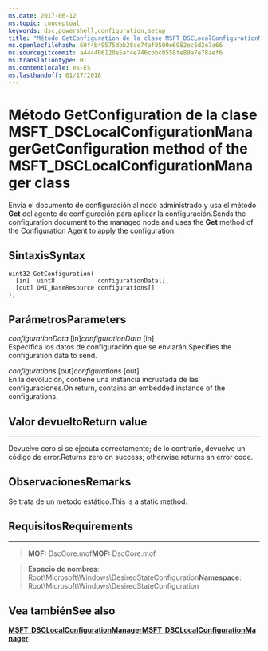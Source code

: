 ```yaml
---
ms.date: 2017-06-12
ms.topic: conceptual
keywords: dsc,powershell,configuration,setup
title: "Método GetConfiguration de la clase MSFT_DSCLocalConfigurationManager"
ms.openlocfilehash: 60f4b49575dbb28ce74af0500e6982ec5d2e7a66
ms.sourcegitcommit: a444406120e5af4e746cbbc0558fe89a7e78aef6
ms.translationtype: HT
ms.contentlocale: es-ES
ms.lasthandoff: 01/17/2018
---
```

# <a name="getconfiguration-method-of-the-msftdsclocalconfigurationmanager-class"></a><span data-ttu-id="aa897-103">Método GetConfiguration de la clase MSFT_DSCLocalConfigurationManager</span><span class="sxs-lookup"><span data-stu-id="aa897-103">GetConfiguration method of the MSFT_DSCLocalConfigurationManager class</span></span>

<span data-ttu-id="aa897-104">Envía el documento de configuración al nodo administrado y usa el método **Get** del agente de configuración para aplicar la configuración.</span><span class="sxs-lookup"><span data-stu-id="aa897-104">Sends the configuration document to the managed node and uses the **Get** method of the Configuration Agent to apply the configuration.</span></span>

<a name="syntax"></a><span data-ttu-id="aa897-105">Sintaxis</span><span class="sxs-lookup"><span data-stu-id="aa897-105">Syntax</span></span>
------

```mof
uint32 GetConfiguration(
  [in]  uint8            configurationData[],
  [out] OMI_BaseResource configurations[]
);
```

<a name="parameters"></a><span data-ttu-id="aa897-106">Parámetros</span><span class="sxs-lookup"><span data-stu-id="aa897-106">Parameters</span></span>
----------

<span data-ttu-id="aa897-107">*configurationData* \[in\]</span><span class="sxs-lookup"><span data-stu-id="aa897-107">*configurationData* \[in\]</span></span>  
<span data-ttu-id="aa897-108">Especifica los datos de configuración que se enviarán.</span><span class="sxs-lookup"><span data-stu-id="aa897-108">Specifies the configuration data to send.</span></span>

<span data-ttu-id="aa897-109">*configurations* \[out\]</span><span class="sxs-lookup"><span data-stu-id="aa897-109">*configurations* \[out\]</span></span>  
<span data-ttu-id="aa897-110">En la devolución, contiene una instancia incrustada de las configuraciones.</span><span class="sxs-lookup"><span data-stu-id="aa897-110">On return, contains an embedded instance of the configurations.</span></span>

## <a name="return-value"></a><span data-ttu-id="aa897-111">Valor devuelto</span><span class="sxs-lookup"><span data-stu-id="aa897-111">Return value</span></span>
------------

<span data-ttu-id="aa897-112">Devuelve cero si se ejecuta correctamente; de lo contrario, devuelve un código de error.</span><span class="sxs-lookup"><span data-stu-id="aa897-112">Returns zero on success; otherwise returns an error code.</span></span>

## <a name="remarks"></a><span data-ttu-id="aa897-113">Observaciones</span><span class="sxs-lookup"><span data-stu-id="aa897-113">Remarks</span></span>

<span data-ttu-id="aa897-114">Se trata de un método estático.</span><span class="sxs-lookup"><span data-stu-id="aa897-114">This is a static method.</span></span>

## <a name="requirements"></a><span data-ttu-id="aa897-115">Requisitos</span><span class="sxs-lookup"><span data-stu-id="aa897-115">Requirements</span></span>
------------
><span data-ttu-id="aa897-116">**MOF:** DscCore.mof</span><span class="sxs-lookup"><span data-stu-id="aa897-116">**MOF:** DscCore.mof</span></span>

><span data-ttu-id="aa897-117">**Espacio de nombres**: Root\Microsoft\Windows\DesiredStateConfiguration</span><span class="sxs-lookup"><span data-stu-id="aa897-117">**Namespace**: Root\Microsoft\Windows\DesiredStateConfiguration</span></span>


## <a name="see-also"></a><span data-ttu-id="aa897-118">Vea también</span><span class="sxs-lookup"><span data-stu-id="aa897-118">See also</span></span>


[<span data-ttu-id="aa897-119">**MSFT_DSCLocalConfigurationManager**</span><span class="sxs-lookup"><span data-stu-id="aa897-119">**MSFT_DSCLocalConfigurationManager**</span></span>](msft-dsclocalconfigurationmanager.md)
 

 



